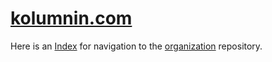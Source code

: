 # [kolumnin.com](https://github.com/kolumnin/kolumnin.com)

Here is an [Index](https://kolumnin.github.io/kolumnin.com)
for navigation to the
[organization](https://github.com/kolumnin-com) repository.
